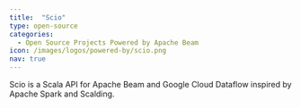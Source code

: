 ```yaml
---
title:  "Scio"
type: open-source
categories:
  - Open Source Projects Powered by Apache Beam
icon: /images/logos/powered-by/scio.png
nav: true
---
```

<!--
Licensed under the Apache License, Version 2.0 (the "License");
you may not use this file except in compliance with the License.
You may obtain a copy of the License at

http://www.apache.org/licenses/LICENSE-2.0

Unless required by applicable law or agreed to in writing, software
distributed under the License is distributed on an "AS IS" BASIS,
WITHOUT WARRANTIES OR CONDITIONS OF ANY KIND, either express or implied.
See the License for the specific language governing permissions and
limitations under the License.
-->
Scio is a Scala API for Apache Beam and Google Cloud Dataflow inspired by Apache Spark and Scalding.

